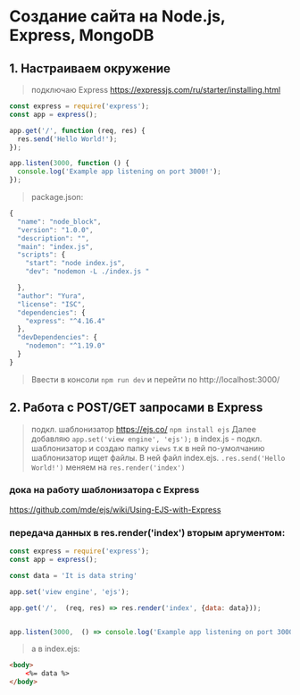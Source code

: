 # Создание сайта на Node.js, Express, MongoDB

## 1. Настраиваем окружение
> подключаю Express https://expressjs.com/ru/starter/installing.html

```JavaScript
const express = require('express');
const app = express();

app.get('/', function (req, res) {
  res.send('Hello World!');
});

app.listen(3000, function () {
  console.log('Example app listening on port 3000!');
});
```
> package.json:

```Node.js
{
  "name": "node_block",
  "version": "1.0.0",
  "description": "",
  "main": "index.js",
  "scripts": {
    "start": "node index.js",    
    "dev": "nodemon -L ./index.js " 

  },
  "author": "Yura",
  "license": "ISC",
  "dependencies": {
    "express": "^4.16.4"
  },
  "devDependencies": {
    "nodemon": "^1.19.0"
  }
}
```
> Ввести в консоли  ```npm run dev``` и перейти по http://localhost:3000/

## 2. Работа с POST/GET запросами в Express

> подкл. шаблонизатор https://ejs.co/
```npm install ejs```
> Далее добавляю ```app.set('view engine', 'ejs');``` в index.js  - подкл. шаблонизатор и создаю папку ```views``` т.к в ней по-умолчанию шаблонизатор ищет файлы. В ней файл index.ejs.
> ```.res.send('Hello World!')``` меняем на ```res.render('index')```

### дока на работу шаблонизатора с Express 
https://github.com/mde/ejs/wiki/Using-EJS-with-Express
### передача данных в res.render('index') вторым аргументом:
```node.js
const express = require('express');
const app = express();

const data = 'It is data string'

app.set('view engine', 'ejs');

app.get('/',  (req, res) => res.render('index', {data: data})); 


app.listen(3000,  () => console.log('Example app listening on port 3000!'));  
```
> а в index.ejs:
```html
<body>
    <%= data %>
</body>
```

